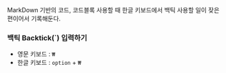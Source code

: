 <p>MarkDown 기반의 코드, 코드블록 사용할 때 한글 키보드에서 백틱 사용할 일이 잦은 편이어서 기록해둔다.</p>
<h3 id="백틱-backtick-입력하기">백틱 Backtick(`) 입력하기</h3>
<ul>
<li>영문 키보드 :  <code>₩</code></li>
<li>한글 키보드 :  <code>option</code> + <code>₩</code></li>
</ul>